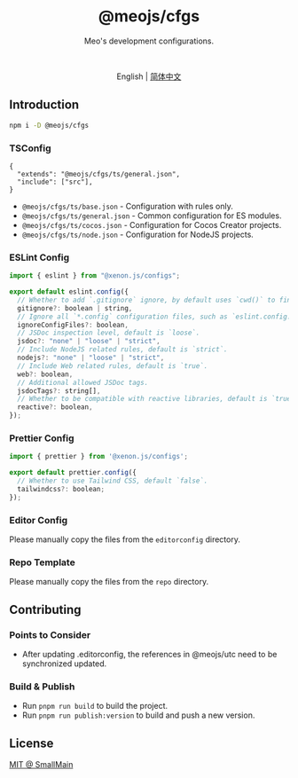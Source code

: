 <!-- <p align="center">
<img src="https://raw.githubusercontent.com/unocss/unocss/main/playground/public/icon-gray.svg" style="width:100px;" />
</p> -->

<h1 align="center">
@meojs/cfgs
</h1>

<p align="center">
Meo's development configurations.
</p>

<!-- <br>
<p align="center">
<a href="https://unocss.dev/">Documentation</a> |
<a href="https://unocss.dev/play/">Playground</a>
</p>
<br> -->

<br>
<p align="center">
<span>English</span> |
<a href="./README_zh-CN.md">简体中文</a>
</p>

## Introduction

```bash
npm i -D @meojs/cfgs
```

### TSConfig

```jsonc
{
  "extends": "@meojs/cfgs/ts/general.json",
  "include": ["src"],
}
```

- `@meojs/cfgs/ts/base.json` - Configuration with rules only.
- `@meojs/cfgs/ts/general.json` - Common configuration for ES modules.
- `@meojs/cfgs/ts/cocos.json` - Configuration for Cocos Creator projects.
- `@meojs/cfgs/ts/node.json` - Configuration for NodeJS projects.

### ESLint Config

```js
import { eslint } from "@xenon.js/configs";

export default eslint.config({
  // Whether to add `.gitignore` ignore, by default uses `cwd()` to find the `.gitignore` file path.
  gitignore?: boolean | string,
  // Ignore all `*.config` configuration files, such as `eslint.config.js`, default is `true`.
  ignoreConfigFiles?: boolean,
  // JSDoc inspection level, default is `loose`.
  jsdoc?: "none" | "loose" | "strict",
  // Include NodeJS related rules, default is `strict`.
  nodejs?: "none" | "loose" | "strict",
  // Include Web related rules, default is `true`.
  web?: boolean,
  // Additional allowed JSDoc tags.
  jsdocTags?: string[],
  // Whether to be compatible with reactive libraries, default is `true`.
  reactive?: boolean,
});
```

### Prettier Config

```js
import { prettier } from '@xenon.js/configs';

export default prettier.config({
  // Whether to use Tailwind CSS, default `false`.
  tailwindcss?: boolean;
});
```

### Editor Config

Please manually copy the files from the `editorconfig` directory.

### Repo Template

Please manually copy the files from the `repo` directory.

<!-- ## Documentation

Read the [documentation](https://unocss.dev/) for more details. -->

<!-- ## Contributing

To get started contributing to the project, see the [Contributing Guide](./CONTRIBUTING.md). -->

## Contributing

### Points to Consider

- After updating .editorconfig, the references in @meojs/utc need to be synchronized updated.

### Build & Publish

- Run `pnpm run build` to build the project.
- Run `pnpm run publish:version` to build and push a new version.

## License

[MIT @ SmallMain](./LICENSE)
